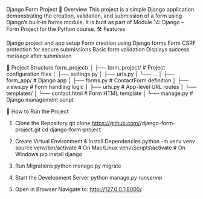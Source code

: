 Django Form Project
📌 Overview
This project is a simple Django application demonstrating the creation, validation, and submission of a form using Django’s built-in forms module. It is built as part of Module 14: Django – Form Project for the Python course.
🛠 Features

Django project and app setup
Form creation using Django forms.Form
CSRF protection for secure submissions
Basic form validation
Displays success message after submission

📂 Project Structure
form_project/
│
├── form_project/           # Project configuration files
│   ├── settings.py
│   ├── urls.py
│   └── ...
│
├── form_app/              # Django app
│   ├── forms.py           # ContactForm definition
│   ├── views.py           # Form handling logic
│   ├── urls.py            # App-level URL routes
│   └── templates/
│       └── contact.html   # Form HTML template
│
└── manage.py              # Django management script

🚀 How to Run the Project
1. Clone the Repository
git clone https://github.com/<your-username>/django-form-project.git
cd django-form-project

2. Create Virtual Environment & Install Dependencies
python -m venv venv
source venv/bin/activate    # On Mac/Linux
venv\Scripts\activate       # On Windows
pip install django

3. Run Migrations
python manage.py migrate

4. Start the Development Server
python manage.py runserver

5. Open in Browser
Navigate to:
http://127.0.0.1:8000/
